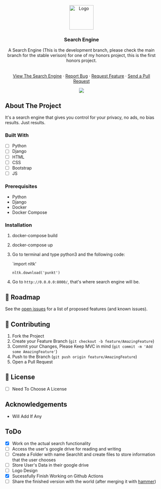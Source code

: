 <!-- PROJECT LOGO -->
<br />
<p align="center">
  <a href="https://github.com/roshanlam/HonorsPy/">
    <img src="./logo.png" alt="Logo" width="80" height="80">
  </a>

  <h3 align="center">Search Engine</h3>
  <p align="center">
    A Search Engine (This is the development branch, please check the main branch for the stable verison) for one of my honors project, this is the first honors project.
    <br />
    <br />
    <br />
    <a href="">View The Search Engine</a>
    ·
    <a href="https://github.com/roshanlam/HonorsPy/issues">Report Bug</a>
    ·
    <a href="https://github.com/roshanlam/HonorsPy/issues">Request Feature</a>
    ·
    <a href="https://github.com/roshanlam/HonorsPy/pulls">Send a Pull Request</a>
  </p>
  <div align="center">
    <img src="https://travis-ci.org/roshanlam/HonorsPy.svg?branch=dev"/>
  </div>
  
<!-- ABOUT THE PROJECT -->
<h2> About The Project </h2>
It's a search engine that gives you control for your privacy, no ads, no bias results. Just results.


### Built With
- [ ] Python
- [ ] Django
- [ ] HTML
- [ ] CSS
- [ ] Bootstrap
- [ ] JS

<h3> Prerequisites </h3>

* Python
* Django
* Docker
* Docker Compose

### Installation
1. docker-compose build
2. docker-compose up
3. Go to terminal and type python3 and the following code:


    `import nltk'
    
    `nltk.download('punkt')`
5. Go to `http://0.0.0.0:8000/`, that's where search engine will be.

<!-- ROADMAP -->
## 🚧 Roadmap

See the [open issues](https://github.com/roshanlam/HonorsPy/issues) for a list of proposed features (and known issues).

<!-- CONTRIBUTING -->
## 🤝 Contributing
1. Fork the Project
2. Create your Feature Branch (`git checkout -b feature/AmazingFeature`)
3. Commit your Changes, Please Keep MVC in mind (`git commit -m 'Add some AmazingFeature'`)
4. Push to the Branch (`git push origin feature/AmazingFeature`)
5. Open a Pull Request

<!-- LICENSE -->
## 📝 License
- [ ] Need To Choose A License

<!-- ACKNOWLEDGEMENTS -->
## Acknowledgements
* Will Add If Any


## ToDo
- [x] Work on the actual search functionality 
- [ ] Access the user's google drive for reading and writing
- [ ] Create a Folder with name SearchIt and create files to store information that the user chooses
- [ ] Store User's Data in their google drive
- [ ] Logo Design
- [x] Sucessfully Finish Working on Github Actions
- [ ] Share the finished version with the world (after merging it with [hammer](https://github.com/roshanlam/hammer))
